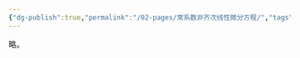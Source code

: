 ```yaml
---
{"dg-publish":true,"permalink":"/02-pages/常系数非齐次线性微分方程/","tags":["personal/blog","math/高等数学/微分方程"]}
---
```


略。